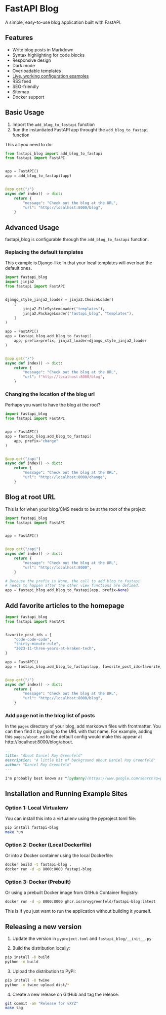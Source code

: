 # FastAPI Blog

A simple, easy-to-use blog application built with FastAPI.

## Features

- Write blog posts in Markdown
- Syntax highlighting for code blocks
- Responsive design
- Dark mode
- Overloadable templates
- [Live, working configuration examples](https://github.com/pydanny/fastapi-blog/tree/main/tests/examples)
- RSS feed
- SEO-friendly
- Sitemap
- Docker support

## Basic Usage

1. Import the `add_blog_to_fastapi` function
2. Run the instantiated FastAPI app throught the `add_blog_to_fastapi` function

This all you need to do:

```python
from fastapi_blog import add_blog_to_fastapi
from fastapi import FastAPI


app = FastAPI()
app = add_blog_to_fastapi(app)


@app.get("/")
async def index() -> dict:
    return {
        "message": "Check out the blog at the URL",
        "url": "http://localhost:8000/blog",
    }
```

## Advanced Usage

fastapi_blog is configurable through the `add_blog_to_fastapi` function.

### Replacing the default templates

This example is Django-like in that your local templates will overload the default ones.

```python
import fastapi_blog
import jinja2
from fastapi import FastAPI


django_style_jinja2_loader = jinja2.ChoiceLoader(
    [
        jinja2.FileSystemLoader("templates"),
        jinja2.PackageLoader("fastapi_blog", "templates"),
    ]
)

app = FastAPI()
app = fastapi_blog.add_blog_to_fastapi(
    app, prefix=prefix, jinja2_loader=django_style_jinja2_loader
)


@app.get("/")
async def index() -> dict:
    return {
        "message": "Check out the blog at the URL",
        "url": f"http://localhost:8000/blog",
    }
```


### Changing the location of the blog url

Perhaps you want to have the blog at the root?

```python
import fastapi_blog
from fastapi import FastAPI


app = FastAPI()
app = fastapi_blog.add_blog_to_fastapi(
    app, prefix="change"
)


@app.get("/api")
async def index() -> dict:
    return {
        "message": "Check out the blog at the URL",
        "url": "http://localhost:8000/change",
    }
```

## Blog at root URL

This is for when your blog/CMS needs to be at the root of the project

```python
import fastapi_blog
from fastapi import FastAPI


app = FastAPI()


@app.get("/api")
async def index() -> dict:
    return {
        "message": "Check out the blog at the URL",
        "url": "http://localhost:8000",
    }

# Because the prefix is None, the call to add_blog_to_fastapi
# needs to happen after the other view functions are defined.
app = fastapi_blog.add_blog_to_fastapi(app, prefix=None)
```


## Add favorite articles to the homepage

```python
import fastapi_blog
from fastapi import FastAPI


favorite_post_ids = {
    "code-code-code",
    "thirty-minute-rule",
    "2023-11-three-years-at-kraken-tech",
}

app = FastAPI()
app = fastapi_blog.add_blog_to_fastapi(app, favorite_post_ids=favorite_post_ids)


@app.get("/")
async def index() -> dict:
    return {
        "message": "Check out the blog at the URL",
        "url": "http://localhost:8000/blog",
    }
```

### Add page not in the blog list of posts

In the `pages` directory of your blog, add markdown files with frontmatter. You can then find it by going to the URL with that name. For example, adding this `pages/about.md` to the default config would make this appear at http://localhost:8000/blog/about.

```markdown
---
title: "About Daniel Roy Greenfeld"
description: "A little bit of background about Daniel Roy Greenfeld"
author: "Daniel Roy Greenfeld"
---

I'm probably best known as "[pydanny](https://www.google.com/search?q=pydanny)", one of the authors of [Two Scoops of Django](/books/tech).
```


## Installation and Running Example Sites

### Option 1: Local Virtualenv

You can install this into a virtualenv using the pyproject.toml file:

```bash
pip install fastapi-blog
make run
```

### Option 2: Docker (Local Dockerfile)

Or into a Docker container using the local Dockerfile:

```bash
docker build -t fastapi-blog .
docker run -d -p 8000:8000 fastapi-blog
```

### Option 3: Docker (Prebuilt)

Or using a prebuilt Docker image from GitHub Container Registry:

```bash
docker run -d -p 8000:8000 ghcr.io/aroygreenfeld/fastapi-blog:latest
```

This is if you just want to run the application without building it yourself.

## Releasing a new version

1. Update the version in `pyproject.toml` and `fastapi_blog/__init__.py`

2. Build the distribution locally:

```bash
pip install -U build
python -m build
```

3. Upload the distribution to PyPI:

```bash
pip install -U twine
python -m twine upload dist/*
```

4. Create a new release on GitHub and tag the release:

```bash
git commit -am "Release for vXYZ"
make tag
```
